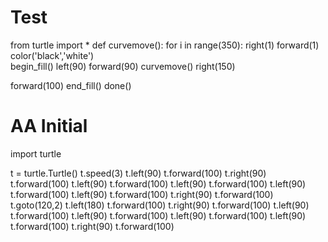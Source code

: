 # Test
from turtle import *
def curvemove():
    for i in range(350):
        right(1)
        forward(1)
color('black','white')        
begin_fill()
left(90)
forward(90)
curvemove()
right(150)

forward(100)
end_fill()
done()

# AA Initial
import turtle 

t = turtle.Turtle()
t.speed(3)
t.left(90)
t.forward(100)
t.right(90)
t.forward(100)
t.left(90)
t.forward(100)
t.left(90)
t.forward(100)
t.left(90)
t.forward(100)
t.left(90)
t.forward(100)
t.right(90)
t.forward(100)
t.goto(120,2)
t.left(180)
t.forward(100)
t.right(90)
t.forward(100)
t.left(90)
t.forward(100)
t.left(90)
t.forward(100)
t.left(90)
t.forward(100)
t.left(90)
t.forward(100)
t.right(90)
t.forward(100)

